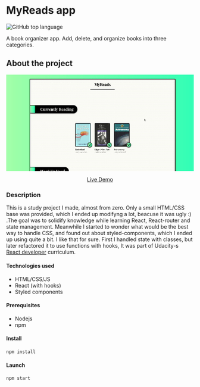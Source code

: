 # MyReads app   
![GitHub top language](https://img.shields.io/github/languages/top/numeroflip/myReads-app?style=for-the-badge)

A book organizer app. Add, delete, and organize books into three categories.

## About the project
<p align=center>
    <img src='./review.gif' align=center></img>
</p>
<p align=center>
    <a href='https://numeroflip-myreads.herokuapp.com/'>Live Demo</a>
</p>


<!-- ![](review.gif) -->
### Description

This is a study project I made, almost from zero. Only a small HTML/CSS base was provided, which I ended up modifyng a lot, beacuse it was ugly :) .The goal was to solidify knowledge while learning React, React-router and state management. Meanwhile I started to wonder what would be the best way to handle CSS, and found out about styled-components, which I ended up using quite a bit. I like that for sure. First I handled state with classes, but later refactored it to use functions with hooks,
It was part of Udacity-s [React developer](https://www.udacity.com/course/react-nanodegree--nd019) curriculum. 

#### Technologies used
* HTML/CSS/JS
* React (with hooks)
* Styled components

#### Prerequisites
* Nodejs
* npm

#### Install

```
npm install
```

#### Launch

```
npm start
```
